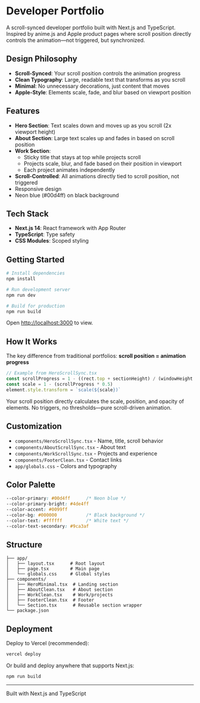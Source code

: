 # Developer Portfolio

A scroll-synced developer portfolio built with Next.js and TypeScript. Inspired by anime.js and Apple product pages where scroll position directly controls the animation—not triggered, but synchronized.

## Design Philosophy

- **Scroll-Synced**: Your scroll position controls the animation progress
- **Clean Typography**: Large, readable text that transforms as you scroll
- **Minimal**: No unnecessary decorations, just content that moves
- **Apple-Style**: Elements scale, fade, and blur based on viewport position

## Features

- **Hero Section**: Text scales down and moves up as you scroll (2x viewport height)
- **About Section**: Large text scales up and fades in based on scroll position
- **Work Section**: 
  - Sticky title that stays at top while projects scroll
  - Projects scale, blur, and fade based on their position in viewport
  - Each project animates independently
- **Scroll-Controlled**: All animations directly tied to scroll position, not triggered
- Responsive design
- Neon blue (#00d4ff) on black background

## Tech Stack

- **Next.js 14**: React framework with App Router
- **TypeScript**: Type safety
- **CSS Modules**: Scoped styling

## Getting Started

```bash
# Install dependencies
npm install

# Run development server
npm run dev

# Build for production
npm run build
```

Open [http://localhost:3000](http://localhost:3000) to view.

## How It Works

The key difference from traditional portfolios: **scroll position = animation progress**

```javascript
// Example from HeroScrollSync.tsx
const scrollProgress = 1 - ((rect.top + sectionHeight) / (windowHeight + sectionHeight))
const scale = 1 - (scrollProgress * 0.5)
element.style.transform = `scale(${scale})`
```

Your scroll position directly calculates the scale, position, and opacity of elements. No triggers, no thresholds—pure scroll-driven animation.

## Customization

- `components/HeroScrollSync.tsx` - Name, title, scroll behavior
- `components/AboutScrollSync.tsx` - About text
- `components/WorkScrollSync.tsx` - Projects and experience
- `components/FooterClean.tsx` - Contact links
- `app/globals.css` - Colors and typography

## Color Palette

```css
--color-primary: #00d4ff      /* Neon blue */
--color-primary-bright: #4de4ff
--color-accent: #0099ff
--color-bg: #000000           /* Black background */
--color-text: #ffffff         /* White text */
--color-text-secondary: #9ca3af
```

## Structure

```
├── app/
│   ├── layout.tsx      # Root layout
│   ├── page.tsx        # Main page
│   └── globals.css     # Global styles
├── components/
│   ├── HeroMinimal.tsx  # Landing section
│   ├── AboutClean.tsx   # About section
│   ├── WorkClean.tsx    # Work/projects
│   ├── FooterClean.tsx  # Footer
│   └── Section.tsx      # Reusable section wrapper
└── package.json
```

## Deployment

Deploy to Vercel (recommended):
```bash
vercel deploy
```

Or build and deploy anywhere that supports Next.js:
```bash
npm run build
```

---

Built with Next.js and TypeScript